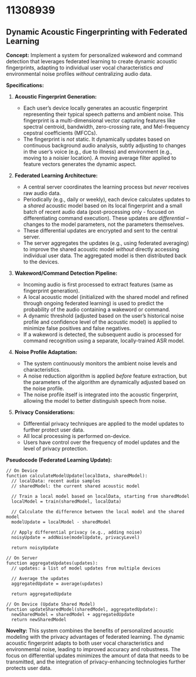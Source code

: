 # 11308939

## Dynamic Acoustic Fingerprinting with Federated Learning

**Concept:** Implement a system for personalized wakeword and command detection that leverages federated learning to create dynamic acoustic fingerprints, adapting to individual user vocal characteristics *and* environmental noise profiles *without* centralizing audio data.

**Specifications:**

1.  **Acoustic Fingerprint Generation:**
    *   Each user’s device locally generates an acoustic fingerprint representing their typical speech patterns and ambient noise. This fingerprint is a multi-dimensional vector capturing features like spectral centroid, bandwidth, zero-crossing rate, and Mel-frequency cepstral coefficients (MFCCs).
    *   The fingerprint is *not* static. It dynamically updates based on continuous background audio analysis, subtly adjusting to changes in the user’s voice (e.g., due to illness) and environment (e.g., moving to a noisier location).  A moving average filter applied to feature vectors generates the dynamic aspect.

2.  **Federated Learning Architecture:**
    *   A central server coordinates the learning process but *never* receives raw audio data.
    *   Periodically (e.g., daily or weekly), each device calculates updates to a *shared* acoustic model based on its local fingerprint and a small batch of recent audio data (post-processing only - focused on differentiating command execution). These updates are *differential* – changes to the model parameters, not the parameters themselves.
    *   These differential updates are encrypted and sent to the central server.
    *   The server aggregates the updates (e.g., using federated averaging) to improve the shared acoustic model *without* directly accessing individual user data. The aggregated model is then distributed back to the devices.

3.  **Wakeword/Command Detection Pipeline:**
    *   Incoming audio is first processed to extract features (same as fingerprint generation).
    *   A local acoustic model (initialized with the shared model and refined through ongoing federated learning) is used to predict the probability of the audio containing a wakeword or command.
    *   A dynamic threshold (adjusted based on the user’s historical noise profile and confidence level of the acoustic model) is applied to minimize false positives and false negatives.
    *   If a wakeword is detected, the subsequent audio is processed for command recognition using a separate, locally-trained ASR model.

4.  **Noise Profile Adaptation:**
    *   The system continuously monitors the ambient noise levels and characteristics.
    *   A noise reduction algorithm is applied *before* feature extraction, but the parameters of the algorithm are dynamically adjusted based on the noise profile.
    *   The noise profile itself is integrated into the acoustic fingerprint, allowing the model to better distinguish speech from noise.

5.  **Privacy Considerations:**
    *   Differential privacy techniques are applied to the model updates to further protect user data.
    *   All local processing is performed on-device.
    *   Users have control over the frequency of model updates and the level of privacy protection.

**Pseudocode (Federated Learning Update):**

```
// On Device
function calculateModelUpdate(localData, sharedModel):
  // localData: recent audio samples
  // sharedModel: the current shared acoustic model
  
  // Train a local model based on localData, starting from sharedModel
  localModel = train(sharedModel, localData)
  
  // Calculate the difference between the local model and the shared model
  modelUpdate = localModel - sharedModel
  
  // Apply differential privacy (e.g., adding noise)
  noisyUpdate = addNoise(modelUpdate, privacyLevel)
  
  return noisyUpdate

// On Server
function aggregateUpdates(updates):
  // updates: a list of model updates from multiple devices
  
  // Average the updates
  aggregatedUpdate = average(updates)
  
  return aggregatedUpdate

// On Device (Update Shared Model)
function updateSharedModel(sharedModel, aggregatedUpdate):
  newSharedModel = sharedModel + aggregatedUpdate
  return newSharedModel
```

**Novelty:** This system combines the benefits of personalized acoustic modeling with the privacy advantages of federated learning. The dynamic acoustic fingerprint adapts to both user vocal characteristics and environmental noise, leading to improved accuracy and robustness. The focus on differential updates minimizes the amount of data that needs to be transmitted, and the integration of privacy-enhancing technologies further protects user data.
